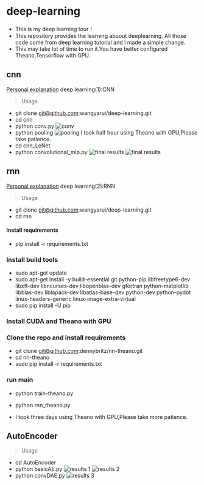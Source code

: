 # deep-learning
- This is my deep learning tour！ 
- This repository provides the learning abuout deeplearning. All those code come from deep learning tutorial and I made a simple change.
- This may take lot of time to run it.You have better configured Theano,Tensorflow with GPU.

## cnn

[Personal explanation](https://v.qq.com/x/page/m05215ungst.html) deep learning(1):CNN

> Usage

* git clone git@github.com:wangyarui/deep-learning.git
* cd cnn
* python conv.py
![conv](https://github.com/wangyarui/deep-learning/blob/master/cnn/figure_1.jpeg)
* python pooling 
![pooling](https://github.com/wangyarui/deep-learning/blob/master/cnn/figure_2.jpeg)
I took half hour using Theano with GPU,Please take patience.
* cd cnn_LeNet
* python convolutional_mlp.py
![final results](https://github.com/wangyarui/deep-learning/blob/master/cnn/results2.png)
![final results](https://github.com/wangyarui/deep-learning/blob/master/cnn/results1.png)

## rnn

[Personal explanation](https://v.qq.com/x/page/s0523iglx3p.html) deep learning(2):RNN

> Usage

* git clone git@github.com:wangyarui/deep-learning.git
* cd rnn
#### Install requirements

* pip install -r requirements.txt
### Install build tools

* sudo apt-get update
* sudo apt-get install -y build-essential git python-pip libfreetype6-dev libxft-dev libncurses-dev libopenblas-dev  gfortran python-matplotlib libblas-dev liblapack-dev libatlas-base-dev python-dev python-pydot linux-headers-generic linux-image-extra-virtual
* sudo pip install -U pip
### Install CUDA and Theano with GPU

### Clone the repo and install requirements

* git clone git@github.com:dennybritz/nn-theano.git
* cd nn-theano
* sudo pip install -r requirements.txt
### run main 

* python train-theano.py
* python rnn_theano.py

* I took three days using Theano with GPU,Please take more patience.

## AutoEncoder


> Usage

* cd AutoEncoder
* python basicAE.py
![results 1](https://github.com/wangyarui/deep-learning/blob/master/cnn/results1.png)
![results 2](https://github.com/wangyarui/deep-learning/blob/master/cnn/results1.png)
* python convDAE.py
![results 3](https://github.com/wangyarui/deep-learning/blob/master/cnn/results1.png)


